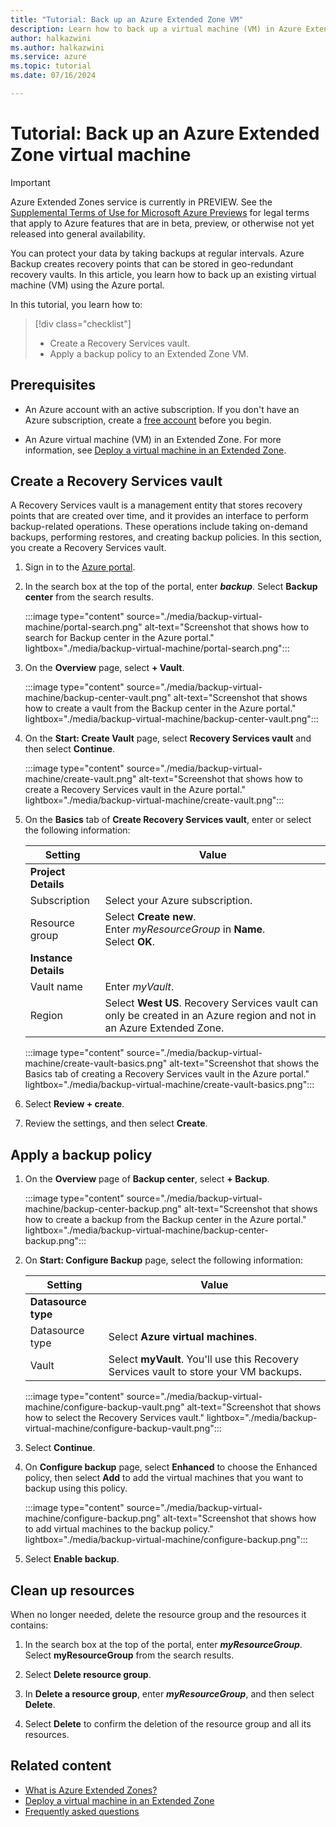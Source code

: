 ```yaml
---
title: "Tutorial: Back up an Azure Extended Zone VM"
description: Learn how to back up a virtual machine (VM) in Azure Extended Zones using the Azure portal.
author: halkazwini
ms.author: halkazwini
ms.service: azure
ms.topic: tutorial
ms.date: 07/16/2024

---
```


# Tutorial: Back up an Azure Extended Zone virtual machine

> [!IMPORTANT]
> Azure Extended Zones service is currently in PREVIEW.
> See the [Supplemental Terms of Use for Microsoft Azure Previews](https://azure.microsoft.com/support/legal/preview-supplemental-terms/) for legal terms that apply to Azure features that are in beta, preview, or otherwise not yet released into general availability.

You can protect your data by taking backups at regular intervals. Azure Backup creates recovery points that can be stored in geo-redundant recovery vaults. In this article, you learn how to back up an existing virtual machine (VM) using the Azure portal.

In this tutorial, you learn how to:

> [!div class="checklist"]
> - Create a Recovery Services vault.
> - Apply a backup policy to an Extended Zone VM.

## Prerequisites

- An Azure account with an active subscription. If you don't have an Azure subscription, create a [free account](https://azure.microsoft.com/free/?WT.mc_id=A261C142F) before you begin.

- An Azure virtual machine (VM) in an Extended Zone. For more information, see [Deploy a virtual machine in an Extended Zone](deploy-vm-portal.md).

## Create a Recovery Services vault

A Recovery Services vault is a management entity that stores recovery points that are created over time, and it provides an interface to perform backup-related operations. These operations include taking on-demand backups, performing restores, and creating backup policies. In this section, you create a Recovery Services vault.

1. Sign in to the [Azure portal](https://portal.azure.com).

1. In the search box at the top of the portal, enter ***backup***. Select **Backup center** from the search results.

    :::image type="content" source="./media/backup-virtual-machine/portal-search.png" alt-text="Screenshot that shows how to search for Backup center in the Azure portal." lightbox="./media/backup-virtual-machine/portal-search.png":::

1. On the **Overview** page, select **+ Vault**.

    :::image type="content" source="./media/backup-virtual-machine/backup-center-vault.png" alt-text="Screenshot that shows how to create a vault from the Backup center in the Azure portal." lightbox="./media/backup-virtual-machine/backup-center-vault.png":::

1. On the **Start: Create Vault** page, select **Recovery Services vault** and then select **Continue**.

    :::image type="content" source="./media/backup-virtual-machine/create-vault.png" alt-text="Screenshot that shows how to create a Recovery Services vault in the Azure portal." lightbox="./media/backup-virtual-machine/create-vault.png":::

1. On the **Basics** tab of **Create Recovery Services vault**, enter or select the following information:

    | Setting | Value |
    | --- | --- |
    | **Project Details** |  |
    | Subscription | Select your Azure subscription. |
    | Resource group | Select **Create new**. </br> Enter *myResourceGroup* in **Name**. </br> Select **OK**. |
    | **Instance Details** |  |
    | Vault name | Enter *myVault*. |
    | Region | Select **West US**. Recovery Services vault can only be created in an Azure region and not in an Azure Extended Zone. |

    :::image type="content" source="./media/backup-virtual-machine/create-vault-basics.png" alt-text="Screenshot that shows the Basics tab of creating a Recovery Services vault in the Azure portal." lightbox="./media/backup-virtual-machine/create-vault-basics.png":::

1. Select **Review + create**.

1. Review the settings, and then select **Create**.

## Apply a backup policy

1. On the **Overview** page of **Backup center**, select **+ Backup**.

    :::image type="content" source="./media/backup-virtual-machine/backup-center-backup.png" alt-text="Screenshot that shows how to create a backup from the Backup center in the Azure portal." lightbox="./media/backup-virtual-machine/backup-center-backup.png":::

1. On **Start: Configure Backup** page, select the following information:

    | Setting | Value |
    | --- | --- |
    | **Datasource type** |  |
    | Datasource type | Select **Azure virtual machines**. |
    | Vault | Select **myVault**. You'll use this Recovery Services vault to store your VM backups. |

    :::image type="content" source="./media/backup-virtual-machine/configure-backup-vault.png" alt-text="Screenshot that shows how to select the Recovery Services vault." lightbox="./media/backup-virtual-machine/configure-backup-vault.png":::

1. Select **Continue**.

1. On **Configure backup** page, select **Enhanced** to choose the Enhanced policy, then select **Add** to add the virtual machines that you want to backup using this policy.

    :::image type="content" source="./media/backup-virtual-machine/configure-backup.png" alt-text="Screenshot that shows how to add virtual machines to the backup policy." lightbox="./media/backup-virtual-machine/configure-backup.png":::

1. Select **Enable backup**.

## Clean up resources

When no longer needed, delete the resource group and the resources it contains:

1. In the search box at the top of the portal, enter ***myResourceGroup***. Select **myResourceGroup** from the search results.

1. Select **Delete resource group**.

1. In **Delete a resource group**, enter ***myResourceGroup***, and then select **Delete**.

1. Select **Delete** to confirm the deletion of the resource group and all its resources.

## Related content

- [What is Azure Extended Zones?](overview.md)
- [Deploy a virtual machine in an Extended Zone](deploy-vm-portal.md)
- [Frequently asked questions](faq.md)
